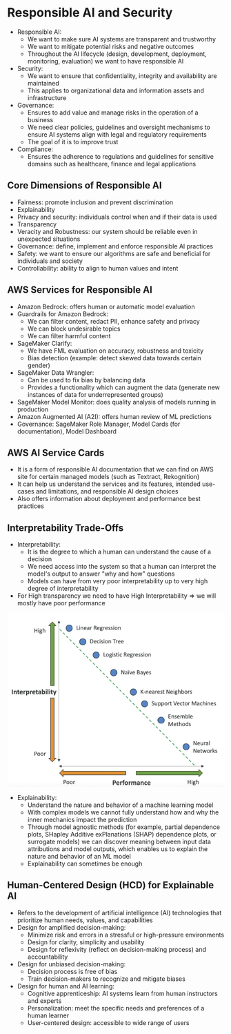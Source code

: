 # Responsible AI and Security

- Responsible AI:
    - We want to make sure AI systems are transparent and trustworthy
    - We want to mitigate potential risks and negative outcomes
    - Throughout the AI lifecycle (design, development, deployment, monitoring, evaluation) we want to have responsible AI 
- Security:
    - We want to ensure that confidentiality, integrity and availability are maintained
    - This applies to organizational data and information assets and infrastructure
- Governance:
    - Ensures to add value and manage risks in the operation of a business
    - We need clear policies, guidelines and oversight mechanisms to ensure AI systems align with legal and regulatory requirements
    - The goal of it is to improve trust
- Compliance:
    - Ensures the adherence to regulations and guidelines for sensitive domains such as healthcare, finance and legal applications

## Core Dimensions of Responsible AI

- Fairness: promote inclusion and prevent discrimination
- Explainability
- Privacy and security: individuals control when and if their data is used
- Transparency
- Veracity and Robustness: our system should be reliable even in unexpected situations
- Governance: define, implement and enforce responsible AI practices
- Safety: we want to ensure our algorithms are safe and beneficial for individuals and society
- Controllability: ability to align to human values and intent

## AWS Services for Responsible AI

- Amazon Bedrock: offers human or automatic model evaluation
- Guardrails for Amazon Bedrock:
    - We can filter content, redact PII, enhance safety and privacy
    - We can block undesirable topics
    - We can filter harmful content
- SageMaker Clarify:
    - We have FML evaluation on accuracy, robustness and toxicity
    - Bias detection (example: detect skewed data towards certain gender)
- SageMaker Data Wrangler:
    - Can be used to fix bias by balancing data
    - Provides a functionality which can augment the data (generate new instances of data for underrepresented groups)
- SageMaker Model Monitor: does quality analysis of models running in production
- Amazon Augmented AI (A2I): offers human review of ML predictions
- Governance: SageMaker Role Manager, Model Cards (for documentation), Model Dashboard

## AWS AI Service Cards

- It is a form of responsible AI documentation that we can find on AWS site for certain managed models (such as Textract, Rekognition)
- It can help us understand the services and its features, intended use-cases and limitations, and responsible AI design choices
- Also offers information about deployment and performance best practices

## Interpretability Trade-Offs

- Interpretability:
    - It is the degree to which a human can understand the cause of a decision
    - We need access into the system so that a human can interpret the model's output to answer "why and how" questions
    - Models can have from very poor interpretability up to very high degree of interpretability
- For High transparency we need to have High Interpretability => we will mostly have poor performance

![Interpretability of Models](images/interpretability.png)

- Explainability:
    - Understand the nature and behavior of a machine learning model
    - With complex models we cannot fully understand how and why the inner mechanics impact the prediction
    - Through model agnostic methods (for example, partial dependence plots, SHapley Additive exPlanations (SHAP) dependence plots, or surrogate models) we can discover meaning between input data attributions and model outputs, which enables us to explain the nature and behavior of an ML model
    - Explainability can sometimes be enough

## Human-Centered Design (HCD) for Explainable AI

- Refers to the development of artificial intelligence (AI) technologies that prioritize human needs, values, and capabilities
- Design for amplified decision-making:
    - Minimize risk and errors in a stressful or high-pressure environments
    - Design for clarity, simplicity and usability
    - Design for reflexivity (reflect on decision-making process) and accountability
- Design for unbiased decision-making:
    - Decision process is free of bias
    - Train decision-makers to recognize and mitigate biases
- Design for human and AI learning:
    - Cognitive apprenticeship: AI systems learn from human instructors and experts
    - Personalization: meet the specific needs and preferences of a human learner
    - User-centered design: accessible to wide range of users